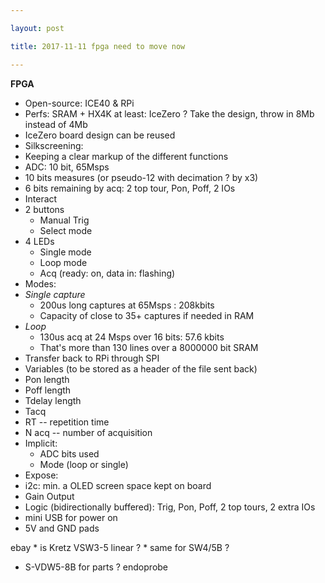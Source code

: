 ```yaml
---

layout: post

title: 2017-11-11 fpga need to move now

---
```



**FPGA**

-   Open-source: ICE40 & RPi
-   Perfs: SRAM + HX4K at least: IceZero ? Take the design, throw in 8Mb
    instead of 4Mb
-   IceZero board design can be reused
-   Silkscreening:
-   Keeping a clear markup of the different functions
-   ADC: 10 bit, 65Msps
-   10 bits measures (or pseudo-12 with decimation ? by x3)
-   6 bits remaining by acq: 2 top tour, Pon, Poff, 2 IOs
-   Interact
-   2 buttons
    -   Manual Trig
    -   Select mode
-   4 LEDs
    -   Single mode
    -   Loop mode
    -   Acq (ready: on, data in: flashing)
-   Modes:
-   *Single capture*
    -   200us long captures at 65Msps : 208kbits
    -   Capacity of close to 35+ captures if needed in RAM
-   *Loop*
    -   130us acq at 24 Msps over 16 bits: 57.6 kbits
    -   That's more than 130 lines over a 8000000 bit SRAM
-   Transfer back to RPi through SPI
-   Variables (to be stored as a header of the file sent back)
-   Pon length
-   Poff length
-   Tdelay length
-   Tacq
-   RT -- repetition time
-   N acq -- number of acquisition
-   Implicit:
    -   ADC bits used
    -   Mode (loop or single)
-   Expose:
-   i2c: min. a OLED screen space kept on board
-   Gain Output
-   Logic (bidirectionally buffered): Trig, Pon, Poff, 2 top tours, 2
    extra IOs
-   mini USB for power on
-   5V and GND pads

ebay \* is Kretz VSW3-5 linear ? \* same for SW4/5B ?

-   S-VDW5-8B for parts ? endoprobe

